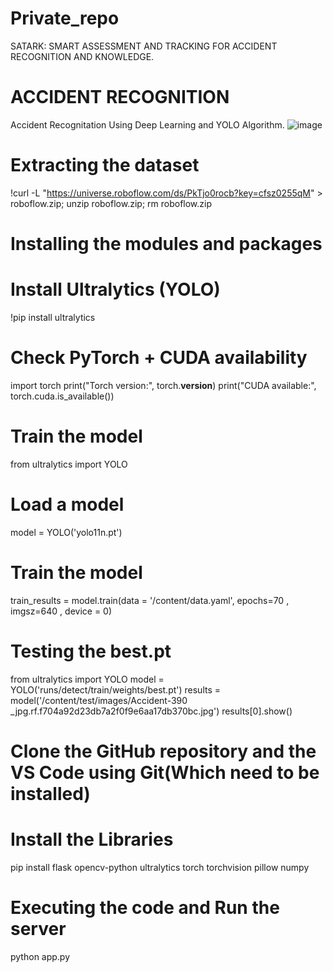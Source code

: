 # Private_repo
SATARK: SMART ASSESSMENT AND TRACKING FOR ACCIDENT RECOGNITION AND KNOWLEDGE.
# ACCIDENT RECOGNITION
Accident Recognitation Using Deep Learning and YOLO Algorithm.
![image](https://github.com/user-attachments/assets/1e8b142a-8b4c-4a71-b3f0-4439181fa61e)

# Extracting the dataset
!curl -L "https://universe.roboflow.com/ds/PkTjo0rocb?key=cfsz0255qM" > roboflow.zip; unzip roboflow.zip; rm roboflow.zip
# Installing the modules and packages
# Install Ultralytics (YOLO)
!pip install ultralytics
# Check PyTorch + CUDA availability
import torch
print("Torch version:", torch.__version__)
print("CUDA available:", torch.cuda.is_available())
# Train the model
from ultralytics import YOLO
# Load a model
model = YOLO('yolo11n.pt')
# Train the model
train_results = model.train(data = '/content/data.yaml', epochs=70 , 
imgsz=640 , device = 0)
# Testing the best.pt
from ultralytics import YOLO
model = YOLO('runs/detect/train/weights/best.pt')
results = model('/content/test/images/Accident-390
_jpg.rf.f704a92d23db7a2f0f9e6aa17db370bc.jpg')
results[0].show()
# Clone the GitHub repository and the VS Code using Git(Which need to be installed)
# Install the Libraries
pip install flask opencv-python ultralytics torch torchvision pillow numpy
# Executing the code and Run the server
python app.py
